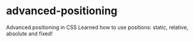 # advanced-positioning
Advanced positioning in CSS
Learned how to use positions: static, relative, absolute and fixed!
